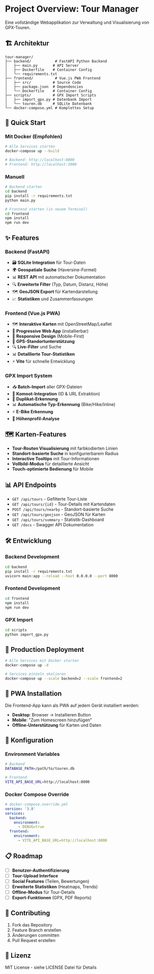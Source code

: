 # Project Overview: Tour Manager

Eine vollständige Webapplikation zur Verwaltung und Visualisierung von GPX-Touren.

## 🏗️ Architektur

```
tour-manager/
├── backend/           # FastAPI Python Backend
│   ├── main.py       # API Server
│   ├── Dockerfile    # Container Config
│   └── requirements.txt
├── frontend/          # Vue.js PWA Frontend  
│   ├── src/          # Source Code
│   ├── package.json  # Dependencies
│   └── Dockerfile    # Container Config
├── scripts/          # GPX Import Scripts
│   ├── import_gpx.py # Datenbank Import
│   └── touren.db     # SQLite Datenbank
└── docker-compose.yml # Komplettes Setup
```

## 🚀 Quick Start

### Mit Docker (Empfohlen)
```bash
# Alle Services starten
docker-compose up --build

# Backend: http://localhost:8000
# Frontend: http://localhost:3000
```

### Manuell
```bash
# Backend starten
cd backend
pip install -r requirements.txt
python main.py

# Frontend starten (in neuem Terminal)
cd frontend
npm install
npm run dev
```

## ✨ Features

### Backend (FastAPI)
- 🗃️ **SQLite Integration** für Tour-Daten
- 🌍 **Geospatiale Suche** (Haversine-Formel)
- 📊 **REST API** mit automatischer Dokumentation
- 🔍 **Erweiterte Filter** (Typ, Datum, Distanz, Höhe)
- 🗺️ **GeoJSON Export** für Kartendarstellung
- 📈 **Statistiken** und Zusammenfassungen

### Frontend (Vue.js PWA)
- 🗺️ **Interaktive Karten** mit OpenStreetMap/Leaflet
- 📱 **Progressive Web App** (installierbar)
- 🎨 **Responsive Design** (Mobile-First)
- 📍 **GPS-Standortunterstützung**
- 🔍 **Live-Filter** und Suche
- 📊 **Detaillierte Tour-Statistiken**
- ⚡ **Vite** für schnelle Entwicklung

### GPX Import System
- 📥 **Batch-Import** aller GPX-Dateien
- 🔗 **Komoot-Integration** (ID & URL Extraktion)
- 🚫 **Duplikat-Erkennung** 
- 📊 **Automatische Typ-Erkennung** (Bike/Hike/Inline)
- ⚡ **E-Bike Erkennung**
- 📏 **Höhenprofil-Analyse**

## 🗺️ Karten-Features

- **Tour-Routen Visualisierung** mit farbkodierten Linien
- **Standort-basierte Suche** in konfigurierbarem Radius
- **Interactive Tooltips** mit Tour-Informationen
- **Vollbild-Modus** für detaillierte Ansicht
- **Touch-optimierte Bedienung** für Mobile

## 📊 API Endpoints

- `GET /api/tours` - Gefilterte Tour-Liste
- `GET /api/tours/{id}` - Tour-Details mit Kartendaten
- `POST /api/tours/nearby` - Standort-basierte Suche
- `GET /api/tours/geojson` - GeoJSON für Karten
- `GET /api/tours/summary` - Statistik-Dashboard
- `GET /docs` - Swagger API Dokumentation

## 🛠️ Entwicklung

### Backend Development
```bash
cd backend
pip install -r requirements.txt
uvicorn main:app --reload --host 0.0.0.0 --port 8000
```

### Frontend Development  
```bash
cd frontend
npm install
npm run dev
```

### GPX Import
```bash
cd scripts
python import_gpx.py
```

## 🐳 Production Deployment

```bash
# Alle Services mit Docker starten
docker-compose up -d

# Services einzeln skalieren
docker-compose up --scale backend=2 --scale frontend=2
```

## 📱 PWA Installation

Die Frontend-App kann als PWA auf jedem Gerät installiert werden:
- **Desktop**: Browser → Installieren Button
- **Mobile**: "Zum Homescreen hinzufügen"
- **Offline-Unterstützung** für Karten und Daten

## 🔧 Konfiguration

### Environment Variables
```bash
# Backend
DATABASE_PATH=/path/to/touren.db

# Frontend  
VITE_API_BASE_URL=http://localhost:8000
```

### Docker Compose Override
```yaml
# docker-compose.override.yml
version: '3.8'
services:
  backend:
    environment:
      - DEBUG=true
  frontend:
    environment:
      - VITE_API_BASE_URL=http://localhost:8000
```

## 📋 Roadmap

- [ ] **Benutzer-Authentifizierung**
- [ ] **Tour-Upload Interface** 
- [ ] **Social Features** (Teilen, Bewertungen)
- [ ] **Erweiterte Statistiken** (Heatmaps, Trends)
- [ ] **Offline-Modus** für Tour-Details
- [ ] **Export-Funktionen** (GPX, PDF Reports)

## 🤝 Contributing

1. Fork das Repository
2. Feature Branch erstellen
3. Änderungen committen
4. Pull Request erstellen

## 📄 Lizenz

MIT License - siehe LICENSE Datei für Details
